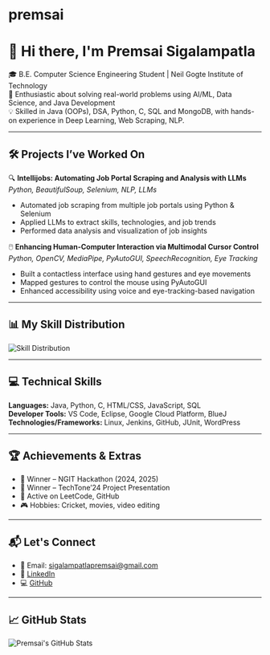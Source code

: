 # premsai
# 👋 Hi there, I'm Premsai Sigalampatla

🎓 B.E. Computer Science Engineering Student | Neil Gogte Institute of Technology  
🌱 Enthusiastic about solving real-world problems using AI/ML, Data Science, and Java Development  
💡 Skilled in Java (OOPs), DSA, Python, C, SQL and MongoDB, with hands-on experience in Deep Learning, Web Scraping, NLP.

---

## 🛠️ Projects I’ve Worked On

🔍 **Intellijobs: Automating Job Portal Scraping and Analysis with LLMs**  
*Python, BeautifulSoup, Selenium, NLP, LLMs*  
- Automated job scraping from multiple job portals using Python & Selenium  
- Applied LLMs to extract skills, technologies, and job trends  
- Performed data analysis and visualization of job insights

🖱️ **Enhancing Human-Computer Interaction via Multimodal Cursor Control**  
*Python, OpenCV, MediaPipe, PyAutoGUI, SpeechRecognition, Eye Tracking*  
- Built a contactless interface using hand gestures and eye movements  
- Mapped gestures to control the mouse using PyAutoGUI  
- Enhanced accessibility using voice and eye-tracking-based navigation

---

## 📊 My Skill Distribution

![Skill Distribution](skill_distribution_pie_chart.png)

---

## 💻 Technical Skills

**Languages:** Java, Python, C, HTML/CSS, JavaScript, SQL  
**Developer Tools:** VS Code, Eclipse, Google Cloud Platform, BlueJ  
**Technologies/Frameworks:** Linux, Jenkins, GitHub, JUnit, WordPress  

---

## 🏆 Achievements & Extras

- 🥇 Winner – NGIT Hackathon (2024, 2025)  
- 🥇 Winner – TechTone’24 Project Presentation  
- 🎯 Active on LeetCode, GitHub  
- 🎮 Hobbies: Cricket, movies, video editing

---

## 📬 Let's Connect

- 📧 Email: sigalampatlapremsai@gmail.com  
- 🔗 [LinkedIn](https://linkedin.com/in/premsai)  
- 💻 [GitHub](https://github.com/premsai)

---

## 📈 GitHub Stats

![Premsai's GitHub Stats](https://github-readme-stats.vercel.app/api?username=premsai&show_icons=true&theme=radical)
